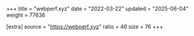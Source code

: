 +++
title = "webperf.xyz"
date = "2022-03-22"
updated = "2025-06-04"
weight = 77636

[extra]
source = "https://webperf.xyz"
ratio = 46
size = 76
+++
